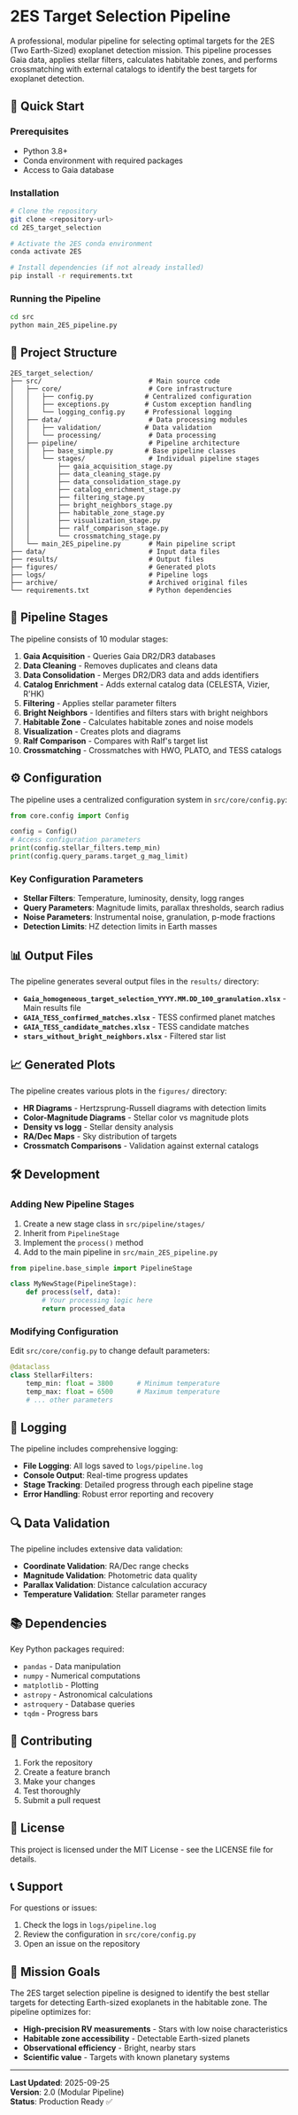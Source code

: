 # 2ES Target Selection Pipeline

A professional, modular pipeline for selecting optimal targets for the 2ES (Two Earth-Sized) exoplanet detection mission. This pipeline processes Gaia data, applies stellar filters, calculates habitable zones, and performs crossmatching with external catalogs to identify the best targets for exoplanet detection.

## 🚀 Quick Start

### Prerequisites
- Python 3.8+
- Conda environment with required packages
- Access to Gaia database

### Installation
```bash
# Clone the repository
git clone <repository-url>
cd 2ES_target_selection

# Activate the 2ES conda environment
conda activate 2ES

# Install dependencies (if not already installed)
pip install -r requirements.txt
```

### Running the Pipeline
```bash
cd src
python main_2ES_pipeline.py
```

## 📁 Project Structure

```
2ES_target_selection/
├── src/                           # Main source code
│   ├── core/                      # Core infrastructure
│   │   ├── config.py             # Centralized configuration
│   │   ├── exceptions.py         # Custom exception handling
│   │   └── logging_config.py     # Professional logging
│   ├── data/                      # Data processing modules
│   │   ├── validation/           # Data validation
│   │   └── processing/            # Data processing
│   ├── pipeline/                  # Pipeline architecture
│   │   ├── base_simple.py        # Base pipeline classes
│   │   └── stages/                # Individual pipeline stages
│   │       ├── gaia_acquisition_stage.py
│   │       ├── data_cleaning_stage.py
│   │       ├── data_consolidation_stage.py
│   │       ├── catalog_enrichment_stage.py
│   │       ├── filtering_stage.py
│   │       ├── bright_neighbors_stage.py
│   │       ├── habitable_zone_stage.py
│   │       ├── visualization_stage.py
│   │       ├── ralf_comparison_stage.py
│   │       └── crossmatching_stage.py
│   └── main_2ES_pipeline.py       # Main pipeline script
├── data/                          # Input data files
├── results/                       # Output files
├── figures/                       # Generated plots
├── logs/                          # Pipeline logs
├── archive/                       # Archived original files
└── requirements.txt               # Python dependencies
```

## 🔄 Pipeline Stages

The pipeline consists of 10 modular stages:

1. **Gaia Acquisition** - Queries Gaia DR2/DR3 databases
2. **Data Cleaning** - Removes duplicates and cleans data
3. **Data Consolidation** - Merges DR2/DR3 data and adds identifiers
4. **Catalog Enrichment** - Adds external catalog data (CELESTA, Vizier, R'HK)
5. **Filtering** - Applies stellar parameter filters
6. **Bright Neighbors** - Identifies and filters stars with bright neighbors
7. **Habitable Zone** - Calculates habitable zones and noise models
8. **Visualization** - Creates plots and diagrams
9. **Ralf Comparison** - Compares with Ralf's target list
10. **Crossmatching** - Crossmatches with HWO, PLATO, and TESS catalogs

## ⚙️ Configuration

The pipeline uses a centralized configuration system in `src/core/config.py`:

```python
from core.config import Config

config = Config()
# Access configuration parameters
print(config.stellar_filters.temp_min)
print(config.query_params.target_g_mag_limit)
```

### Key Configuration Parameters

- **Stellar Filters**: Temperature, luminosity, density, logg ranges
- **Query Parameters**: Magnitude limits, parallax thresholds, search radius
- **Noise Parameters**: Instrumental noise, granulation, p-mode fractions
- **Detection Limits**: HZ detection limits in Earth masses

## 📊 Output Files

The pipeline generates several output files in the `results/` directory:

- **`Gaia_homogeneous_target_selection_YYYY.MM.DD_100_granulation.xlsx`** - Main results file
- **`GAIA_TESS_confirmed_matches.xlsx`** - TESS confirmed planet matches
- **`GAIA_TESS_candidate_matches.xlsx`** - TESS candidate matches
- **`stars_without_bright_neighbors.xlsx`** - Filtered star list

## 📈 Generated Plots

The pipeline creates various plots in the `figures/` directory:

- **HR Diagrams** - Hertzsprung-Russell diagrams with detection limits
- **Color-Magnitude Diagrams** - Stellar color vs magnitude plots
- **Density vs logg** - Stellar density analysis
- **RA/Dec Maps** - Sky distribution of targets
- **Crossmatch Comparisons** - Validation against external catalogs

## 🛠️ Development

### Adding New Pipeline Stages

1. Create a new stage class in `src/pipeline/stages/`
2. Inherit from `PipelineStage`
3. Implement the `process()` method
4. Add to the main pipeline in `src/main_2ES_pipeline.py`

```python
from pipeline.base_simple import PipelineStage

class MyNewStage(PipelineStage):
    def process(self, data):
        # Your processing logic here
        return processed_data
```

### Modifying Configuration

Edit `src/core/config.py` to change default parameters:

```python
@dataclass
class StellarFilters:
    temp_min: float = 3800      # Minimum temperature
    temp_max: float = 6500      # Maximum temperature
    # ... other parameters
```

## 📝 Logging

The pipeline includes comprehensive logging:

- **File Logging**: All logs saved to `logs/pipeline.log`
- **Console Output**: Real-time progress updates
- **Stage Tracking**: Detailed progress through each pipeline stage
- **Error Handling**: Robust error reporting and recovery

## 🔍 Data Validation

The pipeline includes extensive data validation:

- **Coordinate Validation**: RA/Dec range checks
- **Magnitude Validation**: Photometric data quality
- **Parallax Validation**: Distance calculation accuracy
- **Temperature Validation**: Stellar parameter ranges

## 📚 Dependencies

Key Python packages required:

- `pandas` - Data manipulation
- `numpy` - Numerical computations
- `matplotlib` - Plotting
- `astropy` - Astronomical calculations
- `astroquery` - Database queries
- `tqdm` - Progress bars

## 🤝 Contributing

1. Fork the repository
2. Create a feature branch
3. Make your changes
4. Test thoroughly
5. Submit a pull request

## 📄 License

This project is licensed under the MIT License - see the LICENSE file for details.

## 📞 Support

For questions or issues:
1. Check the logs in `logs/pipeline.log`
2. Review the configuration in `src/core/config.py`
3. Open an issue on the repository

## 🎯 Mission Goals

The 2ES target selection pipeline is designed to identify the best stellar targets for detecting Earth-sized exoplanets in the habitable zone. The pipeline optimizes for:

- **High-precision RV measurements** - Stars with low noise characteristics
- **Habitable zone accessibility** - Detectable Earth-sized planets
- **Observational efficiency** - Bright, nearby stars
- **Scientific value** - Targets with known planetary systems

---

**Last Updated**: 2025-09-25  
**Version**: 2.0 (Modular Pipeline)  
**Status**: Production Ready ✅